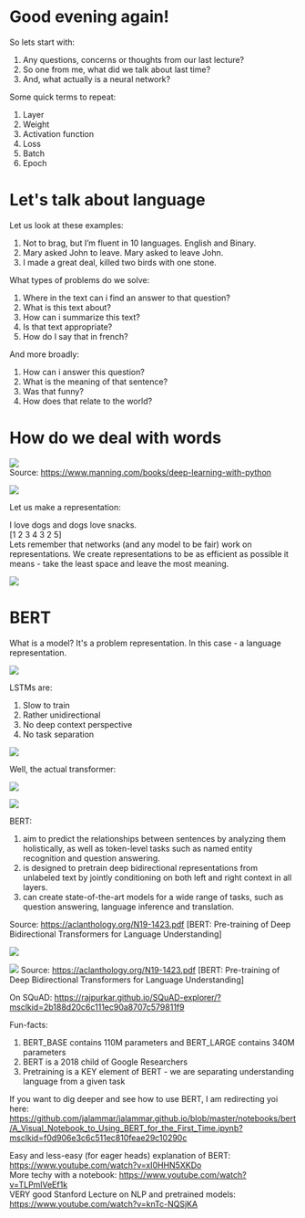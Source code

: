 # Good evening again!

So lets start with:
1. Any questions, concerns or thoughts from our last lecture? 
2. So one from me, what did we talk about last time? 
3. And, what actually is a neural network?

Some quick terms to repeat:
1. Layer
2. Weight
3. Activation function
4. Loss
5. Batch
6. Epoch

# Let's talk about language 

Let us look at these examples:  
1. Not to brag, but I’m fluent in 10 languages. English and Binary.
2. Mary asked John to leave. Mary asked to leave John.
3. I made a great deal, killed two birds with one stone.

What types of problems do we solve:  
1. Where in the text can i find an answer to that question?
2. What is this text about?
3. How can i summarize this text?
4. Is that text appropriate?
5. How do I say that in french?

And more broadly:  
1. How can i answer this question?
2. What is the meaning of that sentence?
3. Was that funny? 
4. How does that relate to the world?

# How do we deal with words

![](img/language-processing.png)  
Source: https://www.manning.com/books/deep-learning-with-python 

![](img/ngrams.png)  

Let us make a representation:  

I love dogs and dogs love snacks.  
[1 2 3 4 3 2 5]  
Lets remember that networks (and any model to be fair) work on representations. We create representations to be as efficient as possible it means - take the least space and leave the most meaning.

![](img/stopwords.png)

# BERT

What is a model? It's a problem representation. In this case - a language representation.  

![](img/lstm.jpg)

LSTMs are:
1. Slow to train
2. Rather unidirectional
3. No deep context perspective
4. No task separation

![](img/transformer.jpg)

Well, the actual transformer:  

![](img/transformer-nn.png)

![](img/trans-rnn.jpg)

BERT:
1. aim to predict the relationships between sentences by analyzing them holistically, as well as token-level tasks such as named entity recognition and question answering.
2. is designed to pretrain deep bidirectional representations from unlabeled text by jointly conditioning on both
left and right context in all layers. 
3. can create state-of-the-art models for a wide range of tasks, such as question answering,
language inference and translation.

Source: https://aclanthology.org/N19-1423.pdf [BERT: Pre-training of Deep Bidirectional Transformers for
Language Understanding]  

![](img/tokens-bert.png)

![](img/bert-steps.jpg)
Source: https://aclanthology.org/N19-1423.pdf [BERT: Pre-training of Deep Bidirectional Transformers for
Language Understanding]  

On SQuAD: https://rajpurkar.github.io/SQuAD-explorer/?msclkid=2b188d20c6c111ec90a8707c579811f9  

Fun-facts:
1. BERT_BASE contains 110M parameters and BERT_LARGE contains 340M parameters
2. BERT is a 2018 child of Google Researchers
3. Pretraining is a KEY element of BERT - we are separating understanding language from a given task

If you want to dig deeper and see how to use BERT, I am redirecting yoi here: https://github.com/jalammar/jalammar.github.io/blob/master/notebooks/bert/A_Visual_Notebook_to_Using_BERT_for_the_First_Time.ipynb?msclkid=f0d906e3c6c511ec810feae29c10290c

Easy and less-easy (for eager heads) explanation of BERT: https://www.youtube.com/watch?v=xI0HHN5XKDo  
More techy with a notebook: https://www.youtube.com/watch?v=TLPmlVeEf1k  
VERY good Stanford Lecture on NLP and pretrained models: https://www.youtube.com/watch?v=knTc-NQSjKA





